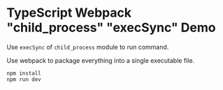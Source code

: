 TypeScript Webpack "child_process" "execSync" Demo
==================================================

Use `execSync` of `child_process` module to run command.

Use webpack to package everything into a single executable file.

```
npm install
npm run dev
```
